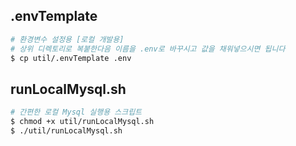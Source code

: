 ## .envTemplate

```bash
# 환경변수 설정용 [로컬 개발용]
# 상위 디렉토리로 복붙한다음 이름을 .env로 바꾸시고 값을 채워넣으시면 됩니다
$ cp util/.envTemplate .env
```

## runLocalMysql.sh

```bash
# 간편한 로컬 Mysql 실행용 스크립트
$ chmod +x util/runLocalMysql.sh
$ ./util/runLocalMysql.sh
```
